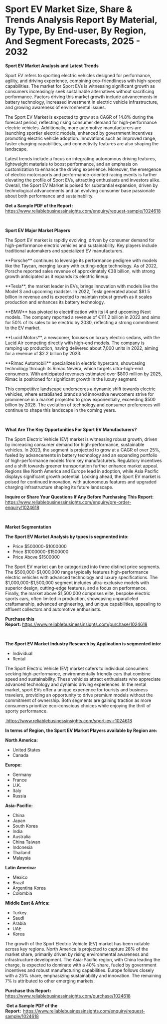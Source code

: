 <p><h1>Sport EV Market Size, Share & Trends Analysis Report By Material, By Type, By End-user, By Region, And Segment Forecasts, 2025 - 2032</h1></p><p><strong>Sport EV Market Analysis and Latest Trends</strong></p>
<p><p>Sport EV refers to sporting electric vehicles designed for performance, agility, and driving experience, combining eco-friendliness with high-speed capabilities. The market for Sport EVs is witnessing significant growth as consumers increasingly seek sustainable alternatives without sacrificing performance. Factors driving this market growth include advancements in battery technology, increased investment in electric vehicle infrastructure, and growing awareness of environmental issues.</p><p>The Sport EV Market is expected to grow at a CAGR of 14.8% during the forecast period, reflecting rising consumer demand for high-performance electric vehicles. Additionally, more automotive manufacturers are launching sportier electric models, enhanced by government incentives promoting electric vehicle adoption. Innovations such as improved range, faster charging capabilities, and connectivity features are also shaping the landscape.</p><p>Latest trends include a focus on integrating autonomous driving features, lightweight materials to boost performance, and an emphasis on customization to enhance the driving experience. Moreover, the emergence of electric motorsports and performance-oriented racing events is further elevating the profile of Sport EVs, attracting enthusiasts and investors alike. Overall, the Sport EV Market is poised for substantial expansion, driven by technological advancements and an evolving consumer base passionate about both performance and sustainability.</p></p>
<p><strong>Get a Sample PDF of the Report:&nbsp;</strong> <a href="https://www.reliablebusinessinsights.com/enquiry/request-sample/1024618?utm_campaign=2721&utm_medium=2&utm_source=Github&utm_content=ia&utm_term=17042025&utm_id=sport-ev">https://www.reliablebusinessinsights.com/enquiry/request-sample/1024618</a></p>
<p>&nbsp;</p>
<p><strong>Sport EV Major Market Players</strong></p>
<p><p>The Sport EV market is rapidly evolving, driven by consumer demand for high-performance electric vehicles and sustainability. Key players include traditional automakers and specialized EV manufacturers.</p><p>**Porsche** continues to leverage its performance pedigree with models like the Taycan, merging luxury with cutting-edge technology. As of 2022, Porsche reported sales revenue of approximately €38 billion, with strong growth anticipated as it expands its electric lineup.</p><p>**Tesla**, the market leader in EVs, brings innovation with models like the Model S and upcoming roadster. In 2022, Tesla generated about $81.5 billion in revenue and is expected to maintain robust growth as it scales production and enhances its battery technology.</p><p>**BMW** has pivoted to electrification with its i4 and upcoming iNext models. The company reported a revenue of €111.2 billion in 2022 and aims for 50% of its sales to be electric by 2030, reflecting a strong commitment to the EV market.</p><p>**Lucid Motors**, a newcomer, focuses on luxury electric sedans, with the Lucid Air competing directly with high-end models. The company is ramping up production, having delivered about 7,000 units in 2022, aiming for a revenue of $2.2 billion by 2023.</p><p>**Rimac Automobili** specializes in electric hypercars, showcasing technology through its Rimac Nevera, which targets ultra-high-end consumers. With anticipated revenues estimated over $800 million by 2025, Rimac is positioned for significant growth in the luxury segment.</p><p>This competitive landscape underscores a dynamic shift towards electric vehicles, where established brands and innovative newcomers strive for prominence in a market projected to grow exponentially, exceeding $500 billion by 2028. The evolution of technology and consumer preferences will continue to shape this landscape in the coming years.</p></p>
<p>&nbsp;</p>
<p><strong>What Are The Key Opportunities For Sport EV Manufacturers?</strong></p>
<p><p>The Sport Electric Vehicle (EV) market is witnessing robust growth, driven by increasing consumer demand for high-performance, sustainable vehicles. In 2023, the segment is projected to grow at a CAGR of over 25%, fueled by advancements in battery technology and an expanding portfolio of high-performance models from key manufacturers. Regulatory incentives and a shift towards greener transportation further enhance market appeal. Regions like North America and Europe lead in adoption, while Asia Pacific displays significant growth potential. Looking ahead, the Sport EV market is poised for continued innovation, with autonomous features and upgraded charging infrastructure shaping its future landscape.</p></p>
<p><strong>Inquire or Share Your Questions If Any Before Purchasing This Report:</strong> <a href="https://www.reliablebusinessinsights.com/enquiry/pre-order-enquiry/1024618?utm_campaign=2721&utm_medium=2&utm_source=Github&utm_content=ia&utm_term=17042025&utm_id=sport-ev">https://www.reliablebusinessinsights.com/enquiry/pre-order-enquiry/1024618</a></p>
<p>&nbsp;</p>
<p><strong>Market Segmentation</strong></p>
<p><strong>The Sport EV Market Analysis by types is segmented into:</strong></p>
<p><ul><li>Price $500000-$1000000</li><li>Price $1000000-$1500000</li><li>Price Above $1500000</li></ul></p>
<p><p>The Sport EV market can be categorized into three distinct price segments. The $500,000-$1,000,000 range typically features high-performance electric vehicles with advanced technology and luxury specifications. The $1,000,000-$1,500,000 segment includes ultra-exclusive models with superior design, cutting-edge features, and a focus on performance. Finally, the market above $1,500,000 comprises elite, bespoke electric sports cars, often limited in production, showcasing unparalleled craftsmanship, advanced engineering, and unique capabilities, appealing to affluent collectors and automotive enthusiasts.</p></p>
<p><strong>Purchase this Report:&nbsp;</strong><a href="https://www.reliablebusinessinsights.com/purchase/1024618?utm_campaign=2721&utm_medium=2&utm_source=Github&utm_content=ia&utm_term=17042025&utm_id=sport-ev">https://www.reliablebusinessinsights.com/purchase/1024618</a></p>
<p>&nbsp;</p>
<p><strong>The Sport EV Market Industry Research by Application is segmented into:</strong></p>
<p><ul><li>Individual</li><li>Rental</li></ul></p>
<p><p>The Sport Electric Vehicle (EV) market caters to individual consumers seeking high-performance, environmentally friendly cars that combine speed and sustainability. These vehicles attract enthusiasts who appreciate advanced technology and dynamic driving experiences. In the rental market, sport EVs offer a unique experience for tourists and business travelers, providing an opportunity to drive premium models without the commitment of ownership. Both segments are gaining traction as more consumers prioritize eco-conscious choices while enjoying the thrill of sporty performance.</p></p>
<p><a href="https://www.reliablebusinessinsights.com/sport-ev-r1024618?utm_campaign=2721&utm_medium=2&utm_source=Github&utm_content=ia&utm_term=17042025&utm_id=sport-ev">&nbsp;https://www.reliablebusinessinsights.com/sport-ev-r1024618</a></p>
<p><strong>In terms of Region, the Sport EV Market Players available by Region are:</strong></p>
<p>
    <p> <strong> North America: </strong>
        <ul>
            <li>United States</li>
            <li>Canada</li>
        </ul>
        </p> 
    <p> <strong> Europe: </strong>
        <ul>
            <li>Germany</li>
            <li>France</li>
            <li>U.K.</li>
            <li>Italy</li>
            <li>Russia</li>
        </ul>
        </p> 
    <p> <strong> Asia-Pacific: </strong>
        <ul>
            <li>China</li>
            <li>Japan</li>
            <li>South Korea</li>
            <li>India</li>
            <li>Australia</li>
            <li>China Taiwan</li>
            <li>Indonesia</li>
            <li>Thailand</li>
            <li>Malaysia</li>
        </ul>
        </p> 
    <p> <strong> Latin America: </strong>
        <ul>
            <li>Mexico</li>
            <li>Brazil</li>
            <li>Argentina Korea</li>
            <li>Colombia</li>
        </ul>
        </p> 
    <p> <strong> Middle East & Africa: </strong>
        <ul>
            <li>Turkey</li>
            <li>Saudi</li>
            <li>Arabia</li>
            <li>UAE</li>
            <li>Korea</li>
        </ul>
    </p>
    </p>
<p><p>The growth of the Sport Electric Vehicle (EV) market has been notable across key regions. North America is projected to capture 28% of the market share, primarily driven by rising environmental awareness and infrastructure development. The Asia-Pacific region, with China leading the charge, is expected to dominate with a 40% share, fueled by government incentives and robust manufacturing capabilities. Europe follows closely with a 25% share, emphasizing sustainability and innovation. The remaining 7% is attributed to other emerging markets.</p></p>
<p><strong>Purchase this Report: </strong><a href="https://www.reliablebusinessinsights.com/purchase/1024618?utm_campaign=2721&utm_medium=2&utm_source=Github&utm_content=ia&utm_term=17042025&utm_id=sport-ev">https://www.reliablebusinessinsights.com/purchase/1024618</a></p>
<p>&nbsp;<strong>Get a Sample PDF of the Report:&nbsp;&nbsp;</strong><a href="https://www.reliablebusinessinsights.com/enquiry/request-sample/1024618?utm_campaign=2721&utm_medium=2&utm_source=Github&utm_content=ia&utm_term=17042025&utm_id=sport-ev">https://www.reliablebusinessinsights.com/enquiry/request-sample/1024618</a></p>
<p><strong></strong></p>
<p><p></p><p></p><p></p></p>